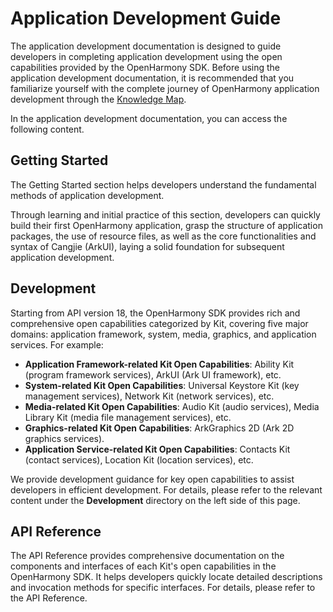 # Application Development Guide

The application development documentation is designed to guide developers in completing application development using the open capabilities provided by the OpenHarmony SDK. Before using the application development documentation, it is recommended that you familiarize yourself with the complete journey of OpenHarmony application development through the [Knowledge Map](https://developer.huawei.com/consumer/cn/app/knowledge-map/).

In the application development documentation, you can access the following content.

## Getting Started

The Getting Started section helps developers understand the fundamental methods of application development.

Through learning and initial practice of this section, developers can quickly build their first OpenHarmony application, grasp the structure of application packages, the use of resource files, as well as the core functionalities and syntax of Cangjie (ArkUI), laying a solid foundation for subsequent application development.

## Development

Starting from API version 18, the OpenHarmony SDK provides rich and comprehensive open capabilities categorized by Kit, covering five major domains: application framework, system, media, graphics, and application services. For example:

- **Application Framework-related Kit Open Capabilities**: Ability Kit (program framework services), ArkUI (Ark UI framework), etc.
- **System-related Kit Open Capabilities**: Universal Keystore Kit (key management services), Network Kit (network services), etc.
- **Media-related Kit Open Capabilities**: Audio Kit (audio services), Media Library Kit (media file management services), etc.
- **Graphics-related Kit Open Capabilities**: ArkGraphics 2D (Ark 2D graphics services).
- **Application Service-related Kit Open Capabilities**: Contacts Kit (contact services), Location Kit (location services), etc.

We provide development guidance for key open capabilities to assist developers in efficient development. For details, please refer to the relevant content under the **Development** directory on the left side of this page.

## API Reference

The API Reference provides comprehensive documentation on the components and interfaces of each Kit's open capabilities in the OpenHarmony SDK. It helps developers quickly locate detailed descriptions and invocation methods for specific interfaces. For details, please refer to the API Reference.